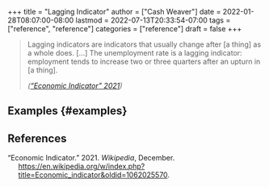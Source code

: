 +++
title = "Lagging Indicator"
author = ["Cash Weaver"]
date = 2022-01-28T08:07:00-08:00
lastmod = 2022-07-13T20:33:54-07:00
tags = ["reference", "reference"]
categories = ["reference"]
draft = false
+++

> Lagging indicators are indicators that usually change after [a thing] as a whole does. [...] The unemployment rate is a lagging indicator: employment tends to increase two or three quarters after an upturn in [a thing].
>
> _(<a href="#citeproc_bib_item_1">“Economic Indicator” 2021</a>)_


## Examples {#examples}

## References

<style>.csl-entry{text-indent: -1.5em; margin-left: 1.5em;}</style><div class="csl-bib-body">
  <div class="csl-entry"><a id="citeproc_bib_item_1"></a>“Economic Indicator.” 2021. <i>Wikipedia</i>, December. <a href="https://en.wikipedia.org/w/index.php?title=Economic_indicator&oldid=1062025570">https://en.wikipedia.org/w/index.php?title=Economic_indicator&#38;oldid=1062025570</a>.</div>
</div>
